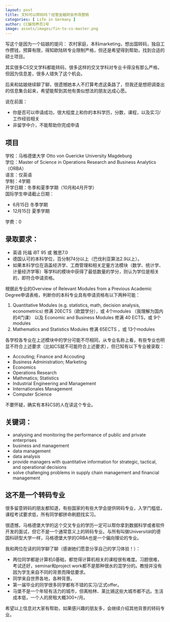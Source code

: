 ```yaml
---
layout: post
title: 文科可以转码吗？经管金融财会市场营销
categories: [ Life in Germany ]
author: CC猫饲养员1号
image: assets/images/fin-to-cs-master.png
---
```

写这个是因为一个姑娘的提问：
农村家庭，本科marketing，想出国转码，独自工作攒钱，预算有限，得知欧陆转专业限制严格，但还是希望得到帮助，找到合适的硕士项目。

其实很多CS交叉学科都能转码，很多这样的交叉学科对专业卡得没有那么严格，但因为信息差，很多人错失了这个机会。

后来和姑娘继续聊了聊，很遗憾她本人不打算考虑这条路了，但我还是想把调查出的信息集合起来，希望能帮到其他有类似想法的朋友达成心愿。

说在前面：

- 你是否可以申请成功，很大程度上和你的本科学历，分数，课程，以及实习/工作经验相关
- 非留学中介，不能帮助你完成申请


## 项目

学校：马格德堡大学 Otto von Guericke University Magdeburg<br>
学位：Master of Science in Operations Research and Business Analytics （ORBA）<br>
语言：仅英语<br>
学制：4学期<br>
开学日期：冬季和夏季学期（10月和4月开学）<br>
国际学生申请截止日期：
- 6月15日 冬季学期
- 12月15日 夏季学期

学费：0

## 录取要求：
- 英语 托福 iBT 95 或 雅思7.0
- 德国认可的本科学位，百分制74分以上（巴伐利亚算法2.9以上）。
- 如果本科学位在涵盖经济学、工商管理和相关定量方法模块（数学、统计学、计量经济学等）等学科的模块中获得了最低数量的学分，则认为学位是相关的，即符合申请资格。

根据此专业的Overview of Relevant Modules from a Previous Academic Degree申请表格，判断你的本科专业具有申请资格有以下两种可能：

1. Quantitative Modules (e.g. statistics, math, decision analysis, econometrics) 修满 20ECTS（欧盟学分），或 4个modules （我理解为国内的4门课）
   以及
   Economic and Business Modules 修满 40 ECTS，或 9个modules
2. Mathematics and Statistics Modules 修满 65ECTS ，或 13个modules

各学校各专业在上述模块中的学分可能不尽相同，从专业名称上看，有些专业也明显不符合上述要求（比如CS就不可能符合上述要求），但已知有以下专业被录取：
- Accouting; Finance and Accouting
- Business Administration; Marketing
- Economics
- Operations Research
- Mathmatics; Statistics
- Industrial Engineering and Management
- Internationales Management
- Computer Science

不要怀疑，确实有本科CS的人在读这个专业。

## 关键词：
- analysing and monitoring the performance of public and private enterprises
- business and management
- data management
- data analysis
- provide managers with quantitative information for strategic, tactical, and operational decisions
- solve challenging problems in supply chain management and financial management

## 这不是一个转码专业
很多留意转码的朋友都知道，有些国家的有些大学会提供转码专业，入学门槛低，课程考试要求低，所有同学都拼命刷题找实习。

很遗憾，马格德堡大学的这个交叉专业的学历一定可以帮你拿到数据科学或者软件开发的面试，但它不是一个通常意义上的转码专业。与所有叫做Universität的德国科研型大学一样，马格德堡大学的ORBA也是一个偏向理论的专业。

我和两位在读的同学聊了聊（感谢她们愿意分享自己的学习体验！）：

- 两位同学都是计算机0基础，都觉得计算机相关的课程很有难度。习题很难，考试还好，seminar和project work都不是那种很水的混学分的。教授并没有因为学生来自不同的背景而降低要求。
- 同学来自世界各地，各种背景。
- 第一届毕业的同学很多同学都有不错的实习/正式offer。
- 马堡不是一个年轻有活力的城市，但离柏林、莱比锡这些大城市都不远。生活成本低，一个人的房租大概300+/月。

希望以上信息对大家有帮助，如果感兴趣的朋友多，会继续介绍其他背景的转码专业。